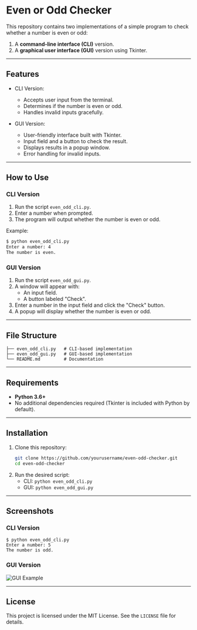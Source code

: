 # Even or Odd Checker

This repository contains two implementations of a simple program to check whether a number is even or odd:
1. A **command-line interface (CLI)** version.
2. A **graphical user interface (GUI)** version using Tkinter.

---

## Features
- CLI Version:
  - Accepts user input from the terminal.
  - Determines if the number is even or odd.
  - Handles invalid inputs gracefully.
  
- GUI Version:
  - User-friendly interface built with Tkinter.
  - Input field and a button to check the result.
  - Displays results in a popup window.
  - Error handling for invalid inputs.

---

## How to Use

### CLI Version
1. Run the script `even_odd_cli.py`.
2. Enter a number when prompted.
3. The program will output whether the number is even or odd.

Example:
```bash
$ python even_odd_cli.py
Enter a number: 4
The number is even.
```

### GUI Version
1. Run the script `even_odd_gui.py`.
2. A window will appear with:
   - An input field.
   - A button labeled "Check".
3. Enter a number in the input field and click the "Check" button.
4. A popup will display whether the number is even or odd.

---

## File Structure
```
├── even_odd_cli.py   # CLI-based implementation
├── even_odd_gui.py   # GUI-based implementation
└── README.md         # Documentation
```

---

## Requirements
- **Python 3.6+**
- No additional dependencies required (Tkinter is included with Python by default).

---

## Installation
1. Clone this repository:
   ```bash
   git clone https://github.com/yourusername/even-odd-checker.git
   cd even-odd-checker
   ```
2. Run the desired script:
   - CLI: `python even_odd_cli.py`
   - GUI: `python even_odd_gui.py`

---

## Screenshots

### CLI Version
```
$ python even_odd_cli.py
Enter a number: 5
The number is odd.
```

### GUI Version
![GUI Example](https://via.placeholder.com/500x300?text=Insert+your+screenshot)

---

## License
This project is licensed under the MIT License. See the `LICENSE` file for details.
